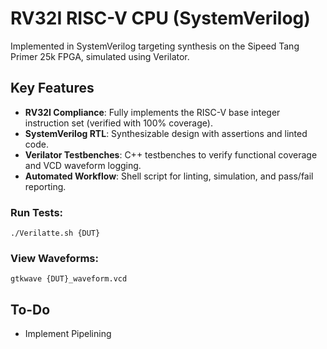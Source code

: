 # RV32I RISC-V CPU (SystemVerilog)
Implemented in SystemVerilog targeting synthesis on the Sipeed Tang Primer 25k FPGA, simulated using Verilator.
## Key Features 
- **RV32I Compliance**: Fully implements the RISC-V base integer instruction set (verified with 100% coverage).  
- **SystemVerilog RTL**: Synthesizable design with assertions and linted code.  
- **Verilator Testbenches**: C++ testbenches to verify functional coverage and VCD waveform logging.  
- **Automated Workflow**: Shell script for linting, simulation, and pass/fail reporting.  

### Run Tests:
    ./Verilatte.sh {DUT}
### View Waveforms:
    gtkwave {DUT}_waveform.vcd

## To-Do
- Implement Pipelining

